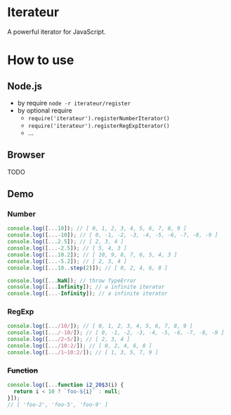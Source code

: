 # Iterateur

A powerful iterator for JavaScript.

# How to use

## Node.js

* by require `node -r iterateur/register`
* by optional require
  * `require('iterateur').registerNumberIterator()`
  * `require('iterateur').registerRegExpIterator()`
  * ...

## Browser

TODO

## Demo

### Number
```js
console.log([...10]); // [ 0, 1, 2, 3, 4, 5, 6, 7, 8, 9 ]
console.log([...-10]); // [ 0, -1, -2, -3, -4, -5, -6, -7, -8, -9 ]
console.log([...2.5]); // [ 2, 3, 4 ]
console.log([...-2.5]); // [ 5, 4, 3 ]
console.log([...10.2]); // [ 10, 9, 8, 7, 6, 5, 4, 3 ]
console.log([...-5.2]); // [ 2, 3, 4 ]
console.log([...10..step(2)]); // [ 0, 2, 4, 6, 8 ]

console.log([...NaN]); // throw TypeError
console.log([...Infinity]); // a infinite iterator
console.log([...-Infinity]); // a infinite iterator
```

### RegExp
```js
console.log([.../10/]); // [ 0, 1, 2, 3, 4, 5, 6, 7, 8, 9 ]
console.log([.../-10/]); // [ 0, -1, -2, -3, -4, -5, -6, -7, -8, -9 ]
console.log([.../2~5/]); // [ 2, 3, 4 ]
console.log([.../10:2/]); // [ 0, 2, 4, 6, 8 ]
console.log([.../1~10:2/]); // [ 1, 3, 5, 7, 9 ]
```

### ~~Function~~
```js
console.log([...function i2_20$3(i) {
  return i < 10 ? `foo-${i}` : null;
}]);
// [ 'foo-2', 'foo-5', 'foo-9' ]
```
